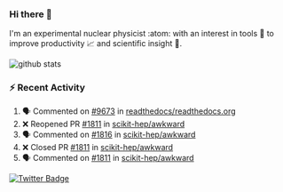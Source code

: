 ### Hi there 👋 

I'm an experimental nuclear physicist :atom: with an interest in tools :wrench: to improve productivity :chart_with_upwards_trend: and scientific insight :telescope:.

![github stats](https://github-readme-stats.vercel.app/api?username=agoose77&show_icons=true&hide_rank=true&hide_title=true&bg_color=30,e76445,904e95&text_color=efe3ec&icon_color=efe3ec)
<!--
**agoose77/agoose77** is a ✨ _special_ ✨ repository because its `README.md` (this file) appears on your GitHub profile.

Here are some ideas to get you started:

- 🔭 I’m currently working on ...
- 🌱 I’m currently learning ...
- 👯 I’m looking to collaborate on ...
- 🤔 I’m looking for help with ...
- 💬 Ask me about ...
- 📫 How to reach me: ...
- 😄 Pronouns: ...
- ⚡ Fun fact: ...
-->

### :zap: Recent Activity
<!--START_SECTION:activity-->
1. 🗣 Commented on [#9673](https://github.com/readthedocs/readthedocs.org/issues/9673) in [readthedocs/readthedocs.org](https://github.com/readthedocs/readthedocs.org)
2. ❌ Reopened PR [#1811](https://github.com/scikit-hep/awkward/pull/1811) in [scikit-hep/awkward](https://github.com/scikit-hep/awkward)
3. 🗣 Commented on [#1816](https://github.com/scikit-hep/awkward/issues/1816) in [scikit-hep/awkward](https://github.com/scikit-hep/awkward)
4. ❌ Closed PR [#1811](https://github.com/scikit-hep/awkward/pull/1811) in [scikit-hep/awkward](https://github.com/scikit-hep/awkward)
5. 🗣 Commented on [#1811](https://github.com/scikit-hep/awkward/issues/1811) in [scikit-hep/awkward](https://github.com/scikit-hep/awkward)
<!--END_SECTION:activity-->


[![Twitter Badge](https://img.shields.io/twitter/follow/agoose77?style=flat-square&logo=Twitter&logoColor=white&color=cornflowerblue)](https://twitter.com/agoose77)

